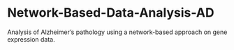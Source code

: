 # Network-Based-Data-Analysis-AD
Analysis of Alzheimer’s pathology using a network-based approach on gene expression data.
